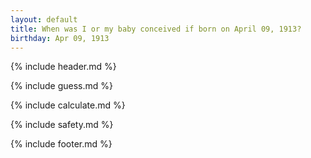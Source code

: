 ```yaml
---
layout: default
title: When was I or my baby conceived if born on April 09, 1913?
birthday: Apr 09, 1913
---
```


{% include header.md %}

{% include guess.md %}

{% include calculate.md %}

{% include safety.md %}

{% include footer.md %}



